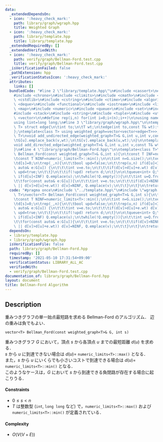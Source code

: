 ```yaml
---
data:
  _extendedDependsOn:
  - icon: ':heavy_check_mark:'
    path: library/graph/wgraph.hpp
    title: Weighted Graph
  - icon: ':heavy_check_mark:'
    path: library/template.hpp
    title: library/template.hpp
  _extendedRequiredBy: []
  _extendedVerifiedWith:
  - icon: ':heavy_check_mark:'
    path: verify/graph/Bellman-Ford.test.cpp
    title: verify/graph/Bellman-Ford.test.cpp
  _isVerificationFailed: false
  _pathExtension: hpp
  _verificationStatusIcon: ':heavy_check_mark:'
  attributes:
    links: []
  bundledCode: "#line 2 \"library/template.hpp\"\n#include <cassert>\n#include <cctype>\n\
    #include <chrono>\n#include <climits>\n#include <cmath>\n#include <cstdio>\n#include\
    \ <cstdlib>\n#include <cstring>\n#include <ctime>\n#include <algorithm>\n#include\
    \ <deque>\n#include <functional>\n#include <iostream>\n#include <limits>\n#include\
    \ <map>\n#include <numeric>\n#include <queue>\n#include <set>\n#include <sstream>\n\
    #include <stack>\n#include <string>\n#include <tuple>\n#include <utility>\n#include\
    \ <vector>\n\n#define rep(i,n) for(int i=0;i<(n);i++)\n\nusing namespace std;\n\
    using lint=long long;\n#line 3 \"library/graph/wgraph.hpp\"\n\ntemplate<class\
    \ T> struct edge{\n\tint to;\n\tT wt;\n\tedge(int to,const T& wt):to(to),wt(wt){}\n\
    };\ntemplate<class T> using weighted_graph=vector<vector<edge<T>>>;\n\ntemplate<class\
    \ T>\nvoid add_undirected_edge(weighted_graph<T>& G,int u,int v,const T& wt){\n\
    \tG[u].emplace_back(v,wt);\n\tG[v].emplace_back(u,wt);\n}\n\ntemplate<class T>\n\
    void add_directed_edge(weighted_graph<T>& G,int u,int v,const T& wt){\n\tG[u].emplace_back(v,wt);\n\
    }\n#line 4 \"library/graph/Bellman-Ford.hpp\"\n\ntemplate<class T>\nvector<T>\
    \ Bellman_Ford(const weighted_graph<T>& G,int s){\n\tconst T INF=numeric_limits<T>::max();\n\
    \tconst T NINF=numeric_limits<T>::min();\n\n\tint n=G.size();\n\tvector<T> d(n,INF);\n\
    \td[s]=0;\n\trep(_,n){\n\t\tbool upd=false;\n\t\trep(u,n) if(d[u]<INF) for(const\
    \ auto& e:G[u]) {\n\t\t\tint v=e.to;\n\t\t\tif(d[v]>d[u]+e.wt) d[v]=d[u]+e.wt,\
    \ upd=true;\n\t\t}\n\t\tif(!upd) return d;\n\t}\n\n\tqueue<int> Q;\n\trep(u,n)\
    \ if(d[u]<INF) Q.emplace(u);\n\twhile(!Q.empty()){\n\t\tint u=Q.front(); Q.pop();\n\
    \t\tfor(const auto& e:G[u]){\n\t\t\tint v=e.to;\n\t\t\tif(d[v]>NINF && (d[u]==NINF\
    \ || d[v]>d[u]+e.wt)) d[v]=NINF, Q.emplace(v);\n\t\t}\n\t}\n\treturn d;\n}\n"
  code: "#pragma once\n#include \"../template.hpp\"\n#include \"wgraph.hpp\"\n\ntemplate<class\
    \ T>\nvector<T> Bellman_Ford(const weighted_graph<T>& G,int s){\n\tconst T INF=numeric_limits<T>::max();\n\
    \tconst T NINF=numeric_limits<T>::min();\n\n\tint n=G.size();\n\tvector<T> d(n,INF);\n\
    \td[s]=0;\n\trep(_,n){\n\t\tbool upd=false;\n\t\trep(u,n) if(d[u]<INF) for(const\
    \ auto& e:G[u]) {\n\t\t\tint v=e.to;\n\t\t\tif(d[v]>d[u]+e.wt) d[v]=d[u]+e.wt,\
    \ upd=true;\n\t\t}\n\t\tif(!upd) return d;\n\t}\n\n\tqueue<int> Q;\n\trep(u,n)\
    \ if(d[u]<INF) Q.emplace(u);\n\twhile(!Q.empty()){\n\t\tint u=Q.front(); Q.pop();\n\
    \t\tfor(const auto& e:G[u]){\n\t\t\tint v=e.to;\n\t\t\tif(d[v]>NINF && (d[u]==NINF\
    \ || d[v]>d[u]+e.wt)) d[v]=NINF, Q.emplace(v);\n\t\t}\n\t}\n\treturn d;\n}\n"
  dependsOn:
  - library/template.hpp
  - library/graph/wgraph.hpp
  isVerificationFile: false
  path: library/graph/Bellman-Ford.hpp
  requiredBy: []
  timestamp: '2021-05-10 17:31:54+09:00'
  verificationStatus: LIBRARY_ALL_AC
  verifiedWith:
  - verify/graph/Bellman-Ford.test.cpp
documentation_of: library/graph/Bellman-Ford.hpp
layout: document
title: Bellman-Ford Algorithm
---
```


## Description
重みつきグラフの単一始点最短路を求める Bellman-Ford のアルゴリズム．
辺の重みは負でもよい．
```
vector<T> Bellman_Ford(const weighted_graph<T>& G, int s)
```
重みつきグラフ $G$ において，頂点 $s$ から各頂点 $u$ までの最短距離 $d(u)$ を求める．  
$s$ から $u$ に到達できない場合は $d(u)=$ ``numeric_limits<T>::max()`` となる．  
また，$s$ から $u$ にいくらでも小さいコストで到達できる場合は $d(u)=$ ``numeric_limits<T>::min()`` となる．  
このようなケースは，$G$ において $s$ から到達できる負閉路が存在する場合に起こりうる．

#### Constraints
- $0\le s\lt n$
- $T$ は整数型 (``int``, ``long long`` など) で，``numeric_limits<T>::max()`` および ``numeric_limits<T>::min()`` が定義されている．

#### Complexity
- $O(V(V+E))$
